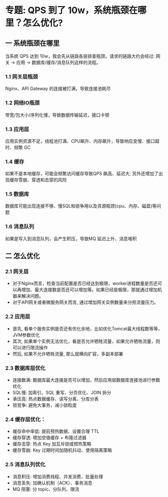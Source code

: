 # 专题: QPS 到了 10w，系统瓶颈在哪里？怎么优化?

## 一 系统瓶颈在哪里
当系统 QPS 达到 10w，我会先从链路各层排查瓶颈。请求的链路大约会经过: 网关 -> 应用 ->  数据库/缓存/消息队列这样的流程。  

### 1.1 网关层瓶颈
Nginx、API Gateway 的连接被打满，导致连接池耗尽

### 1.2 网络IO瓶颈
带宽/包大小/序列化慢，导致数据传输延迟，接口卡顿

### 1.3 应用层
应用实例资源不足，线程池打满、CPU飙升、内存飙升，导致响应变慢、接口超时、频繁 GC

### 1.4 缓存
如果不是本地缓存，可能会频繁访问缓存导致QPS 飙高、延迟大;
另外还增加了出现缓存雪崩、穿透和击穿的风险

### 1.5 数据库
数据库可能出现连接不够、慢SQL和锁争用以及资源瓶颈(cpu、内存、磁盘)等问题

### 1.6 消息队列	
如果是写入到消息队列，会产生积压，导致MQ 延迟上升、消息堆积


## 二 怎么优化

### 2.1 网关层
* 对于Nginx而言，检查当前配置是否已经达到极限，worker进程数量是否还可以再增加、最大连接数是否还可以增加等。如果已经是极限，那就通过增加机器来解决问题。  
* 对于API网关或者微服务网关而言, 通过增加网关实例数量来分担流量压力。  

### 2.2 应用层
* 首先, 看单个服务实例是否还有优化余地，比如优化Tomcat最大线程数等等，JVM参数优化
* 其次, 如果单个实例无法优化，看是否允许牺牲流量，如果允许牺牲流量，则可以进行限流操作 
* 然后, 如果不允许牺牲流量, 那么就横向扩容，多副本部署

### 2.3  数据库层优化
* 连接数满: 数据库最大连接是否可以增加，然后应用层数据库连接池进行参数优化
* SQL慢: 	 加索引、SQL 重写、分页优化、JOIN 拆分
* 承压高:	热点数据缓存、读写分离、分库分表
* 锁竞争: 避免大事务，减小锁粒度

### 2.4 缓存层优化：
* 缓存命中率低:	提前预热数据、设置合理 TTL
* 缓存穿透:	增加空值缓存 + 布隆过滤器
* 缓存击穿:	热点 Key 加互斥锁或预热策略
* 缓存雪崩:	Key 过期时间加随机抖动、使用隔离策略

### 2.5 消息队列优化
* 消息积压:	增加消费线程、并发消费、批量处理
* 消息丢失:	加确认机制（ACK）、事务消息
* MQ 阻塞: 	分 topic、分队列、限流